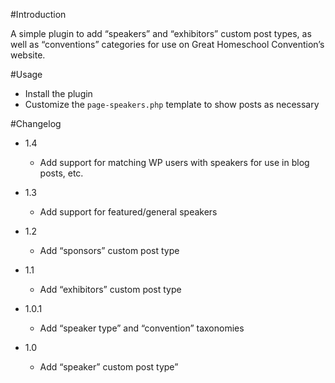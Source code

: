 #Introduction

A simple plugin to add “speakers” and “exhibitors” custom post types, as well as “conventions” categories for use on Great Homeschool Convention’s website.

#Usage

- Install the plugin
- Customize the `page-speakers.php` template to show posts as necessary

#Changelog

- 1.4
    - Add support for matching WP users with speakers for use in blog posts, etc.

- 1.3
    - Add support for featured/general speakers

- 1.2
    - Add “sponsors” custom post type

- 1.1
    - Add “exhibitors” custom post type

- 1.0.1
    - Add “speaker type” and “convention” taxonomies

- 1.0
    - Add “speaker” custom post type”
